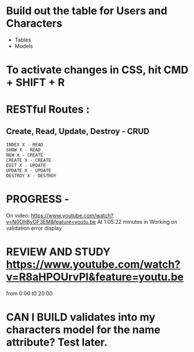 # Build out the table for Users and Characters
  - Tables
  - Models
  
# To activate changes in CSS, hit CMD + SHIFT + R

# RESTful Routes :
  ## Create, Read, Update, Destroy - CRUD
    INDEX X - READ
    SHOW X - READ
    NEW X - CREATE
    CREATE X - CREATE
    EDIT X - UPDATE
    UPDATE X - UPDATE
    DESTROY X - DESTROY

# PROGRESS - 
  On video: https://www.youtube.com/watch?v=N0OhByOF3EM&feature=youtu.be
  At 1:05:22 minutes in
    Working on validation error display


# REVIEW AND STUDY https://www.youtube.com/watch?v=R8aHPOUrvPI&feature=youtu.be
from 0:00 t0 20:00


# CAN I BUILD validates into my characters model for the name attribute? Test later.